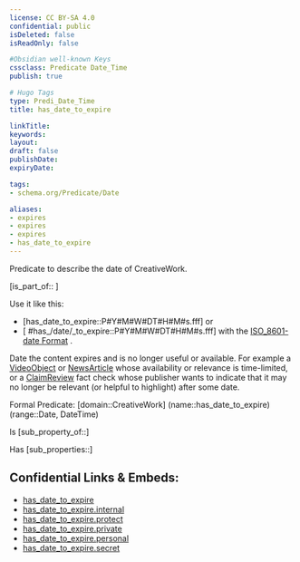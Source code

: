 ```yaml
---
license: CC BY-SA 4.0
confidential: public
isDeleted: false
isReadOnly: false

#Obsidian well-known Keys
cssclass: Predicate Date_Time
publish: true

# Hugo Tags
type: Predi_Date_Time
title: has_date_to_expire

linkTitle: 
keywords: 
layout: 
draft: false
publishDate:
expiryDate: 

tags:
- schema.org/Predicate/Date

aliases:
- expires
- expires
- expires
- has_date_to_expire
---
```


Predicate to describe the date of CreativeWork.

[is_part_of:: ]

Use it like this: 
- [has_date_to_expire::P#Y#M#W#DT#H#M#s.fff] or 
- [ #has_/date/_to_expire::P#Y#M#W#DT#H#M#s.fff] with the [ISO_8601-date Format](../../../ISO/ISO_8601-Date_Time) .

Date the content expires and is no longer useful or available. For example a [VideoObject](VideoObject) or [NewsArticle](NewsArticle) whose availability or relevance is time-limited, or a [ClaimReview](ClaimReview) fact check whose publisher wants to indicate that it may no longer be relevant (or helpful to highlight) after some date.

Formal Predicate: 
[domain::CreativeWork]
(name::has_date_to_expire)
(range::Date, DateTime)

Is [sub_property_of::]

Has [sub_properties::]


## Confidential Links & Embeds: 
- [has_date_to_expire](../../../../_public/schema.org/Predicate/Date_Times/has_date_to_expire.md) 
- [has_date_to_expire.internal](../../../../_internal/schema.org/Predicate/Date_Times/has_date_to_expire.internal.md) 
- [has_date_to_expire.protect](../../../../_protect/schema.org/Predicate/Date_Times/has_date_to_expire.protect.md) 
- [has_date_to_expire.private](../../../../_private/schema.org/Predicate/Date_Times/has_date_to_expire.private.md) 
- [has_date_to_expire.personal](../../../../_personal/schema.org/Predicate/Date_Times/has_date_to_expire.personal.md) 
- [has_date_to_expire.secret](../../../../_secret/schema.org/Predicate/Date_Times/has_date_to_expire.secret.md) 
